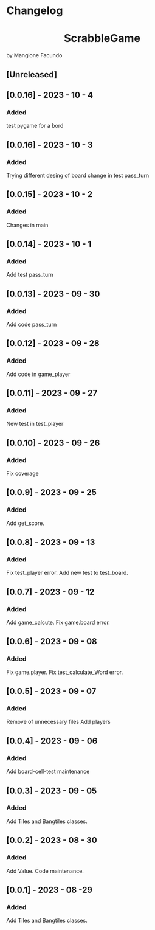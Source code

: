 # Changelog
<h1 align="center"> ScrabbleGame </h1>
by Mangione Facundo


## [Unreleased]

## [0.0.16] - 2023 - 10 - 4

### Added

test pygame for a bord

## [0.0.16] - 2023 - 10 - 3

### Added 

Trying different desing of board
change in test pass_turn

## [0.0.15] - 2023 - 10 - 2

### Added

Changes in main

## [0.0.14] - 2023 - 10 - 1

### Added

Add test pass_turn

## [0.0.13] - 2023 - 09 - 30

### Added

Add code pass_turn

## [0.0.12] - 2023 - 09 - 28

### Added

Add code in game_player

## [0.0.11] - 2023 - 09 - 27

### Added

New test in test_player

## [0.0.10] - 2023 - 09 - 26

### Added

Fix coverage 

## [0.0.9] - 2023 - 09 - 25

### Added

Add get_score.

## [0.0.8] - 2023 - 09 - 13

### Added

Fix test_player error.
Add new test to test_board.

## [0.0.7] - 2023 - 09 - 12

### Added

Add game_calcute.
Fix game.board error.


## [0.0.6] - 2023 - 09 - 08

### Added

Fix game.player.
Fix test_calculate_Word error.

## [0.0.5] - 2023 - 09 - 07

### Added

Remove of unnecessary files
Add players


## [0.0.4] - 2023 - 09 - 06

### Added

Add board-cell-test
maintenance
## [0.0.3] - 2023 - 09 - 05

### Added

Add Tiles and Bangtiles classes.

## [0.0.2] - 2023 - 08 - 30

### Added

Add Value.
Code maintenance.

## [0.0.1] - 2023 - 08 -29

### Added

Add Tiles and Bangtiles classes.


